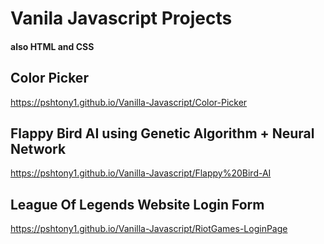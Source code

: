# Vanila Javascript Projects
#### also HTML and CSS


## Color Picker
https://pshtony1.github.io/Vanilla-Javascript/Color-Picker

## Flappy Bird AI using Genetic Algorithm + Neural Network
https://pshtony1.github.io/Vanilla-Javascript/Flappy%20Bird-AI

## League Of Legends Website Login Form
https://pshtony1.github.io/Vanilla-Javascript/RiotGames-LoginPage
